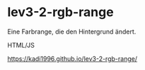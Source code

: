 # lev3-2-rgb-range

Eine Farbrange, die den Hintergrund ändert. 

HTML/JS 

https://kadi1996.github.io/lev3-2-rgb-range/
